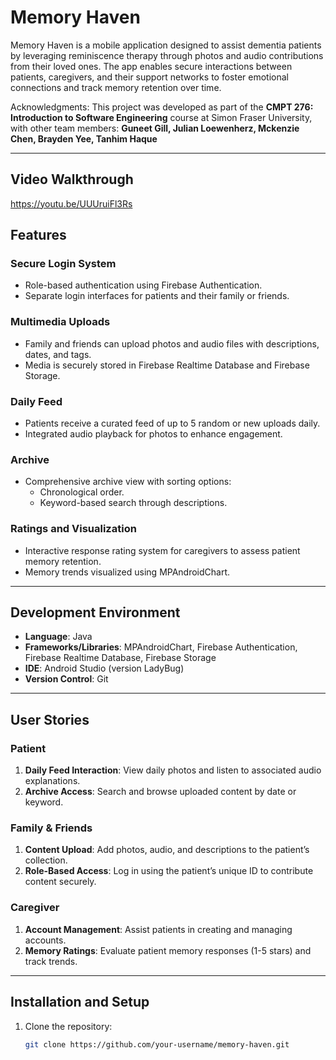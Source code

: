 # Memory Haven

Memory Haven is a mobile application designed to assist dementia patients by leveraging reminiscence therapy through photos and audio contributions from their loved ones. The app enables secure interactions between patients, caregivers, and their support networks to foster emotional connections and track memory retention over time.

Acknowledgments: This project was developed as part of the **CMPT 276: Introduction to Software Engineering** course at Simon Fraser University, with other team members: **Guneet Gill, Julian Loewenherz, Mckenzie Chen, Brayden Yee, Tanhim Haque**

---
## Video Walkthrough
https://youtu.be/UUUruiFl3Rs 

## Features

### Secure Login System
- Role-based authentication using Firebase Authentication.
- Separate login interfaces for patients and their family or friends.

### Multimedia Uploads
- Family and friends can upload photos and audio files with descriptions, dates, and tags.
- Media is securely stored in Firebase Realtime Database and Firebase Storage.

### Daily Feed
- Patients receive a curated feed of up to 5 random or new uploads daily.
- Integrated audio playback for photos to enhance engagement.

### Archive
- Comprehensive archive view with sorting options:
  - Chronological order.
  - Keyword-based search through descriptions.

### Ratings and Visualization
- Interactive response rating system for caregivers to assess patient memory retention.
- Memory trends visualized using MPAndroidChart.

---

## Development Environment
- **Language**: Java  
- **Frameworks/Libraries**: MPAndroidChart, Firebase Authentication, Firebase Realtime Database, Firebase Storage  
- **IDE**: Android Studio (version LadyBug)  
- **Version Control**: Git  

---

## User Stories

### Patient
1. **Daily Feed Interaction**: View daily photos and listen to associated audio explanations.
2. **Archive Access**: Search and browse uploaded content by date or keyword.

### Family & Friends
1. **Content Upload**: Add photos, audio, and descriptions to the patient’s collection.
2. **Role-Based Access**: Log in using the patient’s unique ID to contribute content securely.

### Caregiver
1. **Account Management**: Assist patients in creating and managing accounts.
2. **Memory Ratings**: Evaluate patient memory responses (1-5 stars) and track trends.

---

## Installation and Setup

1. Clone the repository:
   ```bash
   git clone https://github.com/your-username/memory-haven.git
